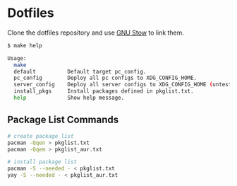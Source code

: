 # Dotfiles

Clone the dotfiles repository and use [GNU
Stow](https://www.gnu.org/software/stow/) to link them.

```bash
$ make help

Usage:
  make
  default          Default target pc_config.
  pc_config        Deploy all pc configs to XDG_CONFIG_HOME.
  server_config    Deploy all server configs to XDG_CONFIG_HOME (untested!!).
  install_pkgs     Install packages defined in pkglist.txt.
  help             Show help message.
```

## Package List Commands

```bash
# create package list
pacman -Qqen > pkglist.txt
pacman -Qqem > pkglist_aur.txt

# install package list
pacman -S --needed - < pkglist.txt
yay -S --needed - < pkglist_aur.txt
```
